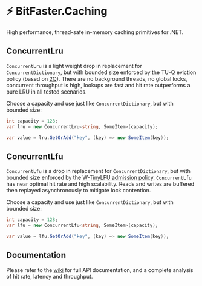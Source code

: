 # ⚡ BitFaster.Caching

High performance, thread-safe in-memory caching primitives for .NET.

## ConcurrentLru

`ConcurrentLru` is a light weight drop in replacement for `ConcurrentDictionary`, but with bounded size enforced by the TU-Q eviction policy (based on [2Q](https://www.vldb.org/conf/1994/P439.PDF)). There are no background threads, no global locks, concurrent throughput is high, lookups are fast and hit rate outperforms a pure LRU in all tested scenarios.

Choose a capacity and use just like `ConcurrentDictionary`, but with bounded size:

```csharp
int capacity = 128;
var lru = new ConcurrentLru<string, SomeItem>(capacity);

var value = lru.GetOrAdd("key", (key) => new SomeItem(key));
```

## ConcurrentLfu

`ConcurrentLfu` is a drop in replacement for `ConcurrentDictionary`, but with bounded size enforced by the [W-TinyLFU admission policy](https://arxiv.org/pdf/1512.00727.pdf). `ConcurrentLfu` has near optimal hit rate and high scalability. Reads and writes are buffered then replayed asynchronously to mitigate lock contention.

Choose a capacity and use just like `ConcurrentDictionary`, but with bounded size:

```csharp
int capacity = 128;
var lfu = new ConcurrentLfu<string, SomeItem>(capacity);

var value = lfu.GetOrAdd("key", (key) => new SomeItem(key));
```

## Documentation

Please refer to the [wiki](https://github.com/bitfaster/BitFaster.Caching/wiki) for full API documentation, and a complete analysis of hit rate, latency and throughput.